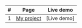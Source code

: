 |#|Page                                                                   | Live demo
|:-:|---------------------------------------------------------------------|--------------
|1|[My project](https://github.com/risopus21004/page/tree/main/index.html)| [Live demo]
